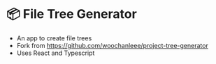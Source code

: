 # 📦 File Tree Generator

- An app to create file trees
- Fork from https://github.com/woochanleee/project-tree-generator
- Uses React and Typescript
